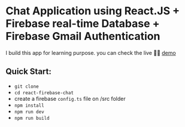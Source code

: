 Chat Application using React.JS + Firebase real-time Database + Firebase Gmail Authentication
=====================================

I build this app for learning purpose. you can check the live 💁‍♂️ [demo]('connect-chatroom.vercel.app')

Quick Start:
------------

- ``` git clone ```
- ``` cd react-firebase-chat ```
- create a firebase `config.ts` file on /src folder
- ``` npm install ```
- ``` npm run dev ```
- ``` npm run build ```
